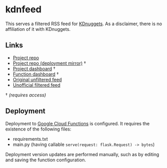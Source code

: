 # kdnfeed
This serves a filtered RSS feed for [KDnuggets](https://www.kdnuggets.com/).
As a disclaimer, there is no affiliation of it with KDnuggets.

## Links
* [Project repo](https://github.com/impredicative/kdnfeed)
* [Project repo (deployment mirror)](https://source.cloud.google.com/kdnfeed/github_impredicative_kdnfeed) †
* [Project dashboard](https://console.cloud.google.com/home/dashboard?project=kdnfeed) †
* [Function dashboard](https://console.cloud.google.com/functions/details/us-east1/kdnfeed?project=kdnfeed) †
* [Original unfiltered feed](https://www.kdnuggets.com/feed)
* [Unofficial filtered feed](https://us-east1-kdnfeed.cloudfunctions.net/kdnfeed)

† *(requires access)*

## Deployment
Deployment to [Google Cloud Functions](https://console.cloud.google.com/functions/) is configured.
It requires the existence of the following files:
* requirements.txt
* main.py (having callable `serve(request: flask.Request) -> bytes`)

Deployment version updates are performed manually, such as by editing and saving the function configuration.
